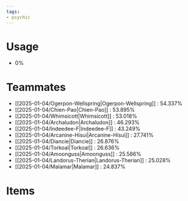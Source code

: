 ```yaml
---
tags:
- psychic
---
```

# Usage
- 0%
# Teammates
- [[2025-01-04/Ogerpon-Wellspring|Ogerpon-Wellspring]] : 54.337%
- [[2025-01-04/Chien-Pao|Chien-Pao]] : 53.895%
- [[2025-01-04/Whimsicott|Whimsicott]] : 53.018%
- [[2025-01-04/Archaludon|Archaludon]] : 46.293%
- [[2025-01-04/Indeedee-F|Indeedee-F]] : 43.249%
- [[2025-01-04/Arcanine-Hisui|Arcanine-Hisui]] : 27.741%
- [[2025-01-04/Diancie|Diancie]] : 26.876%
- [[2025-01-04/Torkoal|Torkoal]] : 26.636%
- [[2025-01-04/Amoonguss|Amoonguss]] : 25.586%
- [[2025-01-04/Landorus-Therian|Landorus-Therian]] : 25.028%
- [[2025-01-04/Malamar|Malamar]] : 24.837%
# Items
